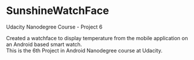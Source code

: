 # SunshineWatchFace
Udacity Nanodegree Course - Project 6

Created a watchface to display temperature from the mobile application on an Android based smart watch.<br>
This is the 6th Project in Android Nanodegree course at Udacity.

